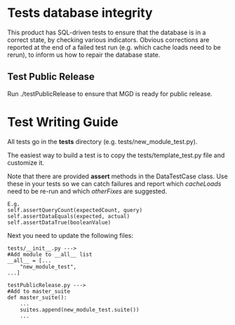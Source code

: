 # Tests database integrity
This product has SQL-driven tests to ensure that the database is in a correct state, by checking various indicators.
Obvious corrections are reported at the end of a failed test run (e.g. which cache loads need to be rerun), to inform us how to repair the database state.

## Test Public Release

Run
    ./testPublicRelease
to ensure that MGD is ready for public release.

# Test Writing Guide
All tests go in the **tests** directory (e.g. tests/new\_module\_test.py).

The easiest way to build a test is to copy the tests/template\_test.py file and customize it.

Note that there are provided **assert** methods in the DataTestCase class. Use these in your tests so we can catch failures and report which _cacheLoads_ need to be re-run and which _otherFixes_ are suggested.

    E.g.
    self.assertQueryCount(expectedCount, query)
    self.assertDataEquals(expected, actual)
    self.assertDataTrue(booleanValue)

Next you need to update the following files:

    tests/__init__.py --->
    #Add module to __all__ list
    __all__ = [...
        "new_module_test",
    ...]

    testPublicRelease.py --->
    #Add to master_suite
    def master_suite():
        ...
        suites.append(new_module_test.suite())
        ...


